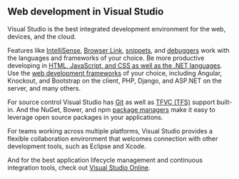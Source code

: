<properties
	pageTitle="Home"
	description="Visual Studio gives you the tools and flexibility you need to create and deploy modern web applications today."
	slug="home"
	keywords="visual studio, visualstudio, vs, vs2012, vs2013, vs2015, dev11, dev12, dev14"
/>

## Web development in Visual Studio

Visual Studio is the best integrated development environment for the web, devices, and the cloud.

Features like [IntelliSense](http://go.microsoft.com/fwlink/?LinkId=532997), [Browser Link](http://www.asp.net/visual-studio/overview/2013/using-browser-link), [snippets](https://msdn.microsoft.com/library/ms165392.aspx), and [debuggers](https://msdn.microsoft.com/library/ms165008.aspx) work with the languages and frameworks of your choice.  Be more productive developing in [HTML, JavaScript, and CSS as well as the .NET languages](/languages/).  Use the [web development frameworks](/frameworks/) of your choice, including Angular, Knockout, and Bootstrap on the client, PHP, Django, and ASP.NET on the server, and many others.

For source control Visual Studio has [Git](https://www.visualstudio.com/get-started/code/share-your-code-in-git-vs) as well as [TFVC (TFS)](https://www.visualstudio.com/en-us/get-started/code/share-your-code-in-tfvc-vs) support built-in.  And the  NuGet, Bower, and npm [package managers](/package-managers/) make it easy to leverage open source packages in your applications.

For teams working across multiple platforms, Visual Studio provides a flexible collaboration environment that welcomes connection with other development tools,  such as Eclipse and Xcode.

And for the best application lifecycle management and continuous integration tools, check out [Visual Studio Online](https://www.visualstudio.com/en-us/explore/app-lifecycle-management-vs.aspx).

